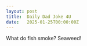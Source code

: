 ```yaml
---
layout: post
title:  Daily Dad Joke 4U
date:   2025-01-25T00:00:00Z
---
```

What do fish smoke? Seaweed!
